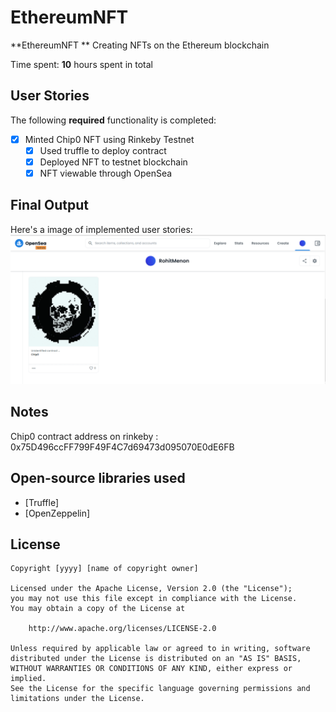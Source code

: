 # EthereumNFT

**EthereumNFT ** Creating NFTs on the Ethereum blockchain

Time spent: **10** hours spent in total

## User Stories

The following **required** functionality is completed:

- [x] Minted Chip0 NFT using Rinkeby Testnet
  - [x] Used truffle to deploy contract
  - [x] Deployed NFT to testnet blockchain
  - [x] NFT viewable through OpenSea
  
## Final Output

Here's a image of implemented user stories:
<img src='opensea.PNG' title='OpenSea Testnet' width='' alt='OpenSea Testnet' />

## Notes
Chip0 contract address on rinkeby : 0x75D496ccFF799F49F4C7d69473d095070E0dE6FB

## Open-source libraries used

- [Truffle]
- [OpenZeppelin]

## License

    Copyright [yyyy] [name of copyright owner]

    Licensed under the Apache License, Version 2.0 (the "License");
    you may not use this file except in compliance with the License.
    You may obtain a copy of the License at

        http://www.apache.org/licenses/LICENSE-2.0

    Unless required by applicable law or agreed to in writing, software
    distributed under the License is distributed on an "AS IS" BASIS,
    WITHOUT WARRANTIES OR CONDITIONS OF ANY KIND, either express or implied.
    See the License for the specific language governing permissions and
    limitations under the License.
